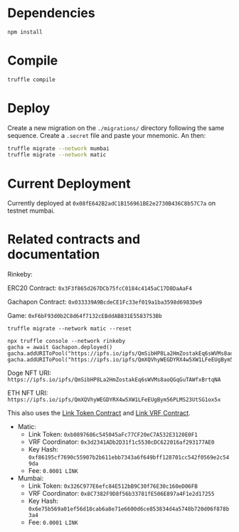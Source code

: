 # Dependencies

```bash
npm install
```

# Compile

```bash
truffle compile
```

# Deploy

Create a new migration on the `./migrations/` directory following the same sequence. Create a `.secret` file and paste your mnemonic. An then:

```bash
truffle migrate --network mumbai
truffle migrate --network matic
```

# Current Deployment

Currently deployed at `0x08fE642B2adC1B156961BE2e2730B436C8b57C7a` on testnet mumbai.

# Related contracts and documentation

Rinkeby:

ERC20 Contract: `0x3F3f865d267DCb75fcC0184c4145aC17D8DaAaF4`

Gachapon Contract: `0x033339A9BcdeCE1Fc33ef019a1ba3598d6983De9`

Game: `0xF6bF93d0b2C8d64f7132cEBddAB831E5583753Bb`
```
truffle migrate --network matic --reset

npx truffle console --network rinkeby
gacha = await Gachapon.deployed()
gacha.addURIToPool("https://ipfs.io/ipfs/QmSibHP8La2HmZostakEq6sWVMs8aoQGqGuTAWfxBrtqNA")
gacha.addURIToPool("https://ipfs.io/ipfs/QmXQVhyWEGDYRX4w5XW1LFeEUgBym56PLMS23UtSG1ox5x")
```

Doge NFT URI: `https://ipfs.io/ipfs/QmSibHP8La2HmZostakEq6sWVMs8aoQGqGuTAWfxBrtqNA`

ETH NFT URI: `https://ipfs.io/ipfs/QmXQVhyWEGDYRX4w5XW1LFeEUgBym56PLMS23UtSG1ox5x`

This also uses the [Link Token Contract](https://docs.chain.link/docs/link-token-contracts/) and [Link VRF Contract](https://docs.chain.link/docs/vrf-contracts/).

* Matic:
  * Link Token: `0xb0897686c545045aFc77CF20eC7A532E3120E0F1`
  * VRF Coordinator: `0x3d2341ADb2D31f1c5530cDC622016af293177AE0`
  * Key Hash: `0xf86195cf7690c55907b2b611ebb7343a6f649bff128701cc542f0569e2c549da`
  * Fee: `0.0001 LINK`
* Mumbai: 
  * Link Token: `0x326C977E6efc84E512bB9C30f76E30c160eD06FB`
  * VRF Coordinator: `0x8C7382F9D8f56b33781fE506E897a4F1e2d17255`
  * Key Hash: `0x6e75b569a01ef56d18cab6a8e71e6600d6ce853834d4a5748b720d06f878b3a4`
  * Fee: `0.0001 LINK`